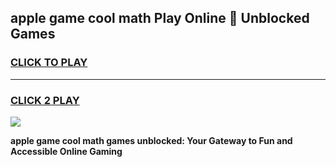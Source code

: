 
## apple game cool math Play Online 👋 Unblocked Games
<h3>
<a href="https://news.freeplayer.one?title=apple_game_cool_math&ref=17CMG">CLICK TO PLAY</a></h3>
<hr>

<h3>
<a href="https://news.freeplayer.one?title=apple_game_cool_math&ref=17CMG">CLICK 2 PLAY</a>
  
</h3>

<a href="https://news.freeplayer.one?title=apple_game_cool_math&ref=17CMG/"><img src="https://clearcache.store/games.png"></a>


**apple game cool math games unblocked: Your Gateway to Fun and Accessible Online Gaming**
